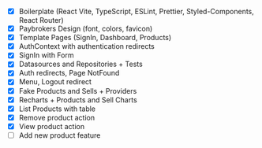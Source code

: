 - [x] Boilerplate (React Vite, TypeScript, ESLint, Prettier, Styled-Components, React Router)
- [x] Paybrokers Design (font, colors, favicon)
- [x] Template Pages (SignIn, Dashboard, Products)
- [x] AuthContext with authentication redirects
- [x] SignIn with Form
- [x] Datasources and Repositories + Tests
- [x] Auth redirects, Page NotFound
- [x] Menu, Logout redirect
- [x] Fake Products and Sells + Providers
- [x] Recharts + Products and Sell Charts
- [x] List Products with table
- [x] Remove product action
- [x] View product action
- [ ] Add new product feature